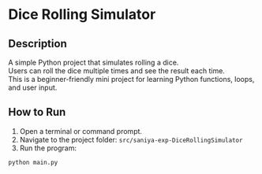 # Dice Rolling Simulator

## Description
A simple Python project that simulates rolling a dice.  
Users can roll the dice multiple times and see the result each time.  
This is a beginner-friendly mini project for learning Python functions, loops, and user input.

## How to Run
1. Open a terminal or command prompt.
2. Navigate to the project folder: `src/saniya-exp-DiceRollingSimulator`
3. Run the program:

```bash
python main.py
